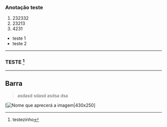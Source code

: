 ### Anotação teste

1. 232332
2. 23213
3. 4231
*  teste 1
* teste 2
--- 
### TESTE [^1]

----
###
## Barra
>asdasd
>sdasd
>asdsa
>dsa
>

[^1]: testezinho


[![Nome que aprecerá a imagem|430x250](../Assets/Attachments/Anota%C3%A7%C3%A3o-1738677140904.png)]






























































